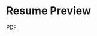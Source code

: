 # Resume Preview

[PDF](https://raw.githubusercontent.com/ppanko/Resume/master/Resume-Panko2019.pdf)
